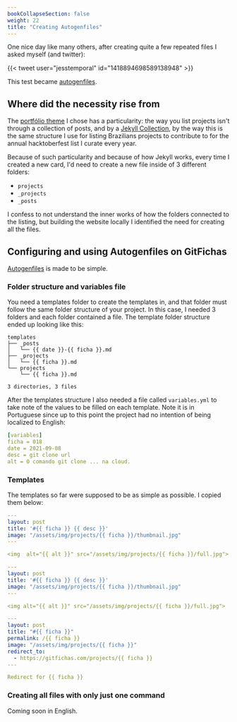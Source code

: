 ```yaml
---
bookCollapseSection: false
weight: 22
title: "Creating Autogenfiles"
---
```


One nice day like many others, after creating quite a few repeated files I asked myself (and twitter):

{{< tweet user="jesstemporal" id="1418894698589138948" >}}

This test became [autogenfiles](http://jtemporal.com/autogenfiles?utm_source=devdiaries).

## Where did the necessity rise from

The [portfólio theme](https://lenpaul.github.io/portfolio-jekyll-theme/) I chose has a particularity: the way you list projects isn't through a collection of posts, and by a [Jekyll Collection](https://jekyllrb.com/docs/collections/), by the way this is the same structure I use for listing Brazilians projects to contribute to for the annual hacktoberfest list I curate every year.

Because of such particularity and because of how Jekyll works, every time I created a new card, I'd need to create a new file inside of 3 different folders:

- `projects`
- `_projects`
- `_posts`

I confess to not understand the inner works of how the folders connected to the listing, but building the website locally I identified the need for creating all the files.

## Configuring and using Autogenfiles on GitFichas

[Autogenfiles](http://jtemporal.com/autogenfiles/?utm_source=devdiaries) is made to be simple.

### Folder structure and variables file

You need a templates folder to create the templates in, and that folder must follow the same folder structure of your project. In this case, I needed 3 folders and each folder contained a file. The template folder structure ended up looking like this:

```
templates
├── _posts
│   └── {{ date }}-{{ ficha }}.md
├── _projects
│   └── {{ ficha }}.md
└── projects
    └── {{ ficha }}.md

3 directories, 3 files
```

After the templates structure I also needed a file called `variables.yml` to take note of the values to be filled on each template. Note it is in Portuguese since up to this point the project had no intention of being localized to English:

```yaml
[variables]
ficha = 018
date = 2021-09-08
desc = git clone url
alt = O comando git clone ... na cloud.
```

### Templates

The templates so far were supposed to be as simple as possible. I copied them below:

```yaml
---
layout: post
title: '#{{ ficha }} {{ desc }}'
image: "/assets/img/projects/{{ ficha }}/thumbnail.jpg"
---

<img  alt="{{ alt }}" src="/assets/img/projects/{{ ficha }}/full.jpg">
```

```yaml
---
layout: post
title: '#{{ ficha }} {{ desc }}'
image: "/assets/img/projects/{{ ficha }}/thumbnail.jpg"
---

<img alt="{{ alt }}" src="/assets/img/projects/{{ ficha }}/full.jpg">
```

```yaml
---
layout: post
title: "#{{ ficha }}"
permalink: /{{ ficha }}
image: "/assets/img/projects/{{ ficha }}"
redirect_to:
  - https://gitfichas.com/projects/{{ ficha }}
---

Redirect for {{ ficha }}
```

### Creating all files with only just one command

Coming soon in English.
